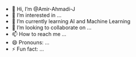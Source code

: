 - 👋 Hi, I’m @Amir-Ahmadi-J
- 👀 I’m interested in ...
- 🌱 I’m currently learning AI and Machine Learning
- 💞️ I’m looking to collaborate on ...
- 📫 How to reach me ...
- 😄 Pronouns: ...
- ⚡ Fun fact: ...

<!---
Amir-Ahmadi-J/Amir-Ahmadi-J is a ✨ special ✨ repository because its `README.md` (this file) appears on your GitHub profile.
You can click the Preview link to take a look at your changes.
--->
